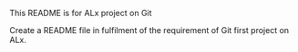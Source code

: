 This README is for ALx project on Git 

Create a README file in fulfilment of
the requirement of Git first project on ALx.
